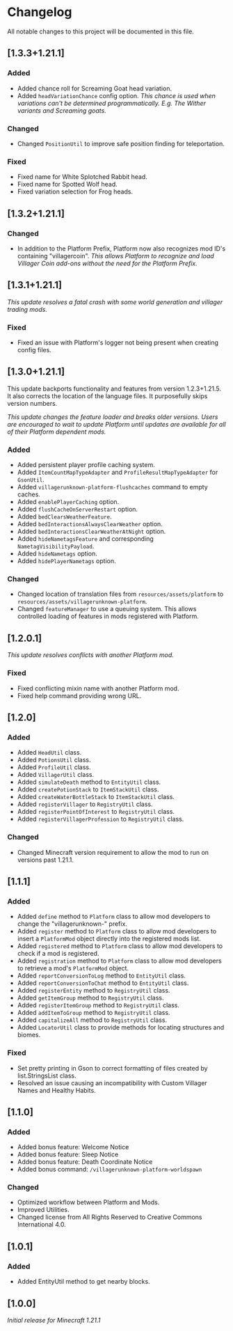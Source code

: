 # Changelog

All notable changes to this project will be documented in this file.

## [1.3.3+1.21.1]

### Added

- Added chance roll for Screaming Goat head variation.
- Added `headVariationChance` config option. 
_This chance is used when variations can't be determined programmatically. 
E.g. The Wither variants and Screaming goats._


### Changed

- Changed `PositionUtil` to improve safe position finding for teleportation. 

### Fixed

- Fixed name for White Splotched Rabbit head.
- Fixed name for Spotted Wolf head.
- Fixed variation selection for Frog heads.

## [1.3.2+1.21.1]

### Changed

- In addition to the Platform Prefix, Platform now also recognizes mod ID's containing "villagercoin". 
_This allows Platform to recognize and load Villager Coin add-ons without the need for the Platform Prefix._

## [1.3.1+1.21.1]

_This update resolves a fatal crash with some world generation and villager trading mods._

### Fixed

- Fixed an issue with Platform's logger not being present when creating config files.

## [1.3.0+1.21.1]

This update backports functionality and features from version 1.2.3+1.21.5. 
It also corrects the location of the language files. It purposefully skips version numbers.

_This update changes the feature loader and breaks older versions. 
Users are encouraged to wait to update Platform until updates are available for all of their Platform dependent mods._

### Added

- Added persistent player profile caching system.
- Added `ItemCountMapTypeAdapter` and `ProfileResultMapTypeAdapter` for `GsonUtil`.
- Added `villagerunknown-platform-flushcaches` command to empty caches.
- Added `enablePlayerCaching` option.
- Added `flushCacheOnServerRestart` option.
- Added `bedClearsWeatherFeature`.
- Added `bedInteractionsAlwaysClearWeather` option.
- Added `bedInteractionsClearWeatherAtNight` option.
- Added `hideNametagsFeature` and corresponding `NametagVisibilityPayload`.
- Added `hideNametags` option.
- Added `hidePlayerNametags` option.

### Changed

- Changed location of translation files from `resources/assets/platform` to `resources/assets/villagerunknown-platform`.
- Changed `featureManager` to use a queuing system. This allows controlled loading of features in mods registered with Platform.

## [1.2.0.1]

_This update resolves conflicts with another Platform mod._

### Fixed

- Fixed conflicting mixin name with another Platform mod.
- Fixed help command providing wrong URL.

## [1.2.0]

### Added

- Added `HeadUtil` class.
- Added `PotionsUtil` class.
- Added `ProfileUtil` class.
- Added `VillagerUtil` class.
- Added `simulateDeath` method to `EntityUtil` class.
- Added `createPotionStack` to `ItemStackUtil` class.
- Added `createWaterBottleStack` to `ItemStackUtil` class.
- Added `registerVillager` to `RegistryUtil` class.
- Added `registerPointOfInterest` to `RegistryUtil` class.
- Added `registerVillagerProfession` to `RegistryUtil` class.

### Changed

- Changed Minecraft version requirement to allow the mod to run on versions past 1.21.1.

## [1.1.1]

### Added

- Added `define` method to `Platform` class to allow mod developers to change the "villagerunknown-" prefix.
- Added `register` method to `Platform` class to allow mod developers to insert a `PlatformMod` object directly into the registered mods list. 
- Added `registered` method to `Platform` class to allow mod developers to check if a mod is registered.
- Added `registration` method to `Platform` class to allow mod developers to retrieve a mod's `PlatformMod` object.
- Added `reportConversionToLog` method to `EntityUtil` class.
- Added `reportConversionToChat` method to `EntityUtil` class.
- Added `registerEntity` method to `RegistryUtil` class.
- Added `getItemGroup` method to `RegistryUtil` class.
- Added `registerItemGroup` method to `RegistryUtil` class.
- Added `addItemToGroup` method to `RegistryUtil` class.
- Added `capitalizeAll` method to `RegistryUtil` class.
- Added `LocatorUtil` class to provide methods for locating structures and biomes.

### Fixed

- Set pretty printing in Gson to correct formatting of files created by list.StringsList class. 
- Resolved an issue causing an incompatibility with Custom Villager Names and Healthy Habits.

## [1.1.0]

### Added

- Added bonus feature: Welcome Notice
- Added bonus feature: Sleep Notice
- Added bonus feature: Death Coordinate Notice
- Added bonus command: `/villagerunknown-platform-worldspawn`

### Changed

- Optimized workflow between Platform and Mods.
- Improved Utilities.
- Changed license from All Rights Reserved to Creative Commons International 4.0.

## [1.0.1]

### Added

- Added EntityUtil method to get nearby blocks.

## [1.0.0]

_Initial release for Minecraft 1.21.1_
